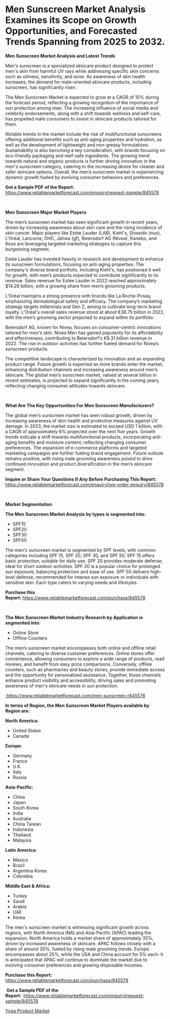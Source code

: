 <p><h1>Men Sunscreen Market Analysis Examines its Scope on Growth Opportunities, and Forecasted Trends Spanning from 2025 to 2032.</h1></p><p><strong>Men Sunscreen Market Analysis and Latest Trends</strong></p>
<p><p>Men's sunscreen is a specialized skincare product designed to protect men's skin from harmful UV rays while addressing specific skin concerns such as oiliness, sensitivity, and acne. As awareness of skin health increases, the demand for male-oriented skincare products, including sunscreen, has significantly risen. </p><p>The Men Sunscreen Market is expected to grow at a CAGR of 10% during the forecast period, reflecting a growing recognition of the importance of sun protection among men. The increasing influence of social media and celebrity endorsements, along with a shift towards wellness and self-care, has propelled male consumers to invest in skincare products tailored for them. </p><p>Notable trends in the market include the rise of multifunctional sunscreens offering additional benefits such as anti-aging properties and hydration, as well as the development of lightweight and non-greasy formulations. Sustainability is also becoming a key consideration, with brands focusing on eco-friendly packaging and reef-safe ingredients. The growing trend towards natural and organic products is further driving innovation in the men's sunscreen category, catering to the increasing desire for cleaner and safer skincare options. Overall, the men’s sunscreen market is experiencing dynamic growth fueled by evolving consumer behaviors and preferences.</p></p>
<p><strong>Get a Sample PDF of the Report:&nbsp;</strong> <a href="https://www.reliablemarketforecast.com/enquiry/request-sample/845578?utm_campaign=3208&utm_medium=2&utm_source=Github&utm_content=ia&utm_term=04042025&utm_id=men-sunscreen">https://www.reliablemarketforecast.com/enquiry/request-sample/845578</a></p>
<p>&nbsp;</p>
<p><strong>Men Sunscreen Major Market Players</strong></p>
<p><p>The men’s sunscreen market has seen significant growth in recent years, driven by increasing awareness about skin care and the rising incidence of skin cancer. Major players like Estée Lauder (LAB), Kiehl's, Shiseido (nuo), L'Oréal, Lancome, DHC, Jahwa (gf), Beiersdorf AG (Nivea), Kanebo, and Kose are leveraging targeted marketing strategies to capture this burgeoning segment.</p><p>Estée Lauder has invested heavily in research and development to enhance its sunscreen formulations, focusing on anti-aging properties. The company's diverse brand portfolio, including Kiehl's, has positioned it well for growth, with men’s products expected to contribute significantly to its revenue. Sales revenue for Estée Lauder in 2022 reached approximately $14.29 billion, with a growing share from men’s grooming products.</p><p>L'Oréal maintains a strong presence with brands like La Roche-Posay, emphasizing dermatological safety and efficacy. The company’s marketing strategy targets millennials and Gen Z, aiming to cultivate long-term brand loyalty. L'Oréal's overall sales revenue stood at about €38.75 billion in 2022, with the men’s grooming sector projected to expand within its portfolio.</p><p>Beiersdorf AG, known for Nivea, focuses on consumer-centric innovations tailored for men's skin. Nivea Men has gained popularity for its affordability and effectiveness, contributing to Beiersdorf's €8.31 billion revenue in 2022. The rise in outdoor activities has further fueled demand for Nivea’s sunscreen products.</p><p>The competitive landscape is characterized by innovation and an expanding product range. Future growth is expected as more brands enter the market, enhancing distribution channels and increasing awareness around men’s skincare. The global men’s sunscreen market, valued at several billion in recent estimates, is projected to expand significantly in the coming years, reflecting changing consumer attitudes towards skincare.</p></p>
<p>&nbsp;</p>
<p><strong>What Are The Key Opportunities For Men Sunscreen Manufacturers?</strong></p>
<p><p>The global men’s sunscreen market has seen robust growth, driven by increasing awareness of skin health and protective measures against UV damage. In 2023, the market size is estimated to exceed USD 1 billion, with a CAGR of approximately 6% projected over the next five years. Growth trends indicate a shift towards multifunctional products, incorporating anti-aging benefits and moisture content, reflecting changing consumer preferences. The expansion of e-commerce platforms and targeted marketing campaigns are further fueling brand engagement. Future outlook remains positive, with rising male grooming awareness poised to drive continued innovation and product diversification in the men’s skincare segment.</p></p>
<p><strong>Inquire or Share Your Questions If Any Before Purchasing This Report:</strong> <a href="https://www.reliablemarketforecast.com/enquiry/pre-order-enquiry/845578?utm_campaign=3208&utm_medium=2&utm_source=Github&utm_content=ia&utm_term=04042025&utm_id=men-sunscreen">https://www.reliablemarketforecast.com/enquiry/pre-order-enquiry/845578</a></p>
<p>&nbsp;</p>
<p><strong>Market Segmentation</strong></p>
<p><strong>The Men Sunscreen Market Analysis by types is segmented into:</strong></p>
<p><ul><li>SPF15</li><li>SPF20</li><li>SPF30</li><li>SPF50</li></ul></p>
<p><p>The men's sunscreen market is segmented by SPF levels, with common categories including SPF 15, SPF 20, SPF 30, and SPF 50. SPF 15 offers basic protection, suitable for daily use. SPF 20 provides moderate defense, ideal for short outdoor activities. SPF 30 is a popular choice for prolonged sun exposure, balancing protection and ease of use. SPF 50 delivers high-level defense, recommended for intense sun exposure or individuals with sensitive skin. Each type caters to varying needs and lifestyles.</p></p>
<p><strong>Purchase this Report:&nbsp;</strong><a href="https://www.reliablemarketforecast.com/purchase/845578?utm_campaign=3208&utm_medium=2&utm_source=Github&utm_content=ia&utm_term=04042025&utm_id=men-sunscreen">https://www.reliablemarketforecast.com/purchase/845578</a></p>
<p>&nbsp;</p>
<p><strong>The Men Sunscreen Market Industry Research by Application is segmented into:</strong></p>
<p><ul><li>Online Store</li><li>Offline Counters</li></ul></p>
<p><p>The men’s sunscreen market encompasses both online and offline retail channels, catering to diverse customer preferences. Online stores offer convenience, allowing consumers to explore a wide range of products, read reviews, and benefit from easy price comparisons. Conversely, offline counters, such as pharmacies and beauty stores, provide immediate access and the opportunity for personalized assistance. Together, these channels enhance product visibility and accessibility, driving sales and promoting awareness of men's skincare needs in sun protection.</p></p>
<p><a href="https://www.reliablemarketforecast.com/men-sunscreen-r845578?utm_campaign=3208&utm_medium=2&utm_source=Github&utm_content=ia&utm_term=04042025&utm_id=men-sunscreen">&nbsp;https://www.reliablemarketforecast.com/men-sunscreen-r845578</a></p>
<p><strong>In terms of Region, the Men Sunscreen Market Players available by Region are:</strong></p>
<p>
    <p> <strong> North America: </strong>
        <ul>
            <li>United States</li>
            <li>Canada</li>
        </ul>
        </p> 
    <p> <strong> Europe: </strong>
        <ul>
            <li>Germany</li>
            <li>France</li>
            <li>U.K.</li>
            <li>Italy</li>
            <li>Russia</li>
        </ul>
        </p> 
    <p> <strong> Asia-Pacific: </strong>
        <ul>
            <li>China</li>
            <li>Japan</li>
            <li>South Korea</li>
            <li>India</li>
            <li>Australia</li>
            <li>China Taiwan</li>
            <li>Indonesia</li>
            <li>Thailand</li>
            <li>Malaysia</li>
        </ul>
        </p> 
    <p> <strong> Latin America: </strong>
        <ul>
            <li>Mexico</li>
            <li>Brazil</li>
            <li>Argentina Korea</li>
            <li>Colombia</li>
        </ul>
        </p> 
    <p> <strong> Middle East & Africa: </strong>
        <ul>
            <li>Turkey</li>
            <li>Saudi</li>
            <li>Arabia</li>
            <li>UAE</li>
            <li>Korea</li>
        </ul>
    </p>
    </p>
<p><p>The men's sunscreen market is witnessing significant growth across regions, with North America (NA) and Asia-Pacific (APAC) leading the expansion. North America holds a market share of approximately 35%, driven by increased awareness of skincare. APAC follows closely with a share of around 30%, fueled by rising male grooming trends. Europe encompasses about 25%, while the USA and China account for 5% each. It is anticipated that APAC will continue to dominate the market due to evolving consumer preferences and growing disposable incomes.</p></p>
<p><strong>Purchase this Report: </strong><a href="https://www.reliablemarketforecast.com/purchase/845578?utm_campaign=3208&utm_medium=2&utm_source=Github&utm_content=ia&utm_term=04042025&utm_id=men-sunscreen">https://www.reliablemarketforecast.com/purchase/845578</a></p>
<p>&nbsp;<strong>Get a Sample PDF of the Report:&nbsp;&nbsp;</strong><a href="https://www.reliablemarketforecast.com/enquiry/request-sample/845578?utm_campaign=3208&utm_medium=2&utm_source=Github&utm_content=ia&utm_term=04042025&utm_id=men-sunscreen">https://www.reliablemarketforecast.com/enquiry/request-sample/845578</a></p>
<p><strong></strong></p>
<p><p><a href="https://github.com/shirlantosx7/Market-Research-Report-List-1/blob/main/yoga-product-market.md?utm_campaign=3208&utm_medium=2&utm_source=Github&utm_content=ia&utm_term=04042025&utm_id=men-sunscreen">Yoga Product Market</a></p></p>